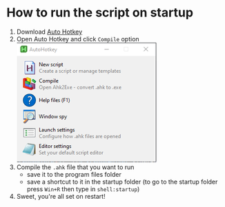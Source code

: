 # How to run the script on startup
1. Download [Auto Hotkey](https://www.autohotkey.com/)
1. Open Auto Hotkey and click `Compile` option
![Example Menu](./img/Example%20Menu.png)
1. Compile the `.ahk` file that you want to run
    - save it to the program files folder
    - save a shortcut to it in the startup folder (to go to the startup folder press `Win+R` then type in `shell:startup`)
1. Sweet, you're all set on restart!
